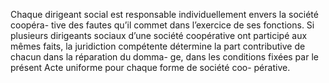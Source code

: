 Chaque dirigeant social est responsable individuellement envers la société coopéra- tive des fautes qu’il commet dans l’exercice de ses fonctions.
Si plusieurs dirigeants sociaux d’une société coopérative ont participé aux mêmes faits, la juridiction compétente détermine la part contributive de chacun dans la réparation du domma- ge, dans les conditions fixées par le présent Acte uniforme pour chaque forme de société coo- pérative.